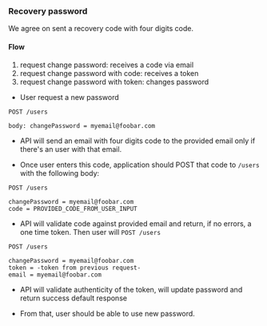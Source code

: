 ### Recovery password

We agree on sent a recovery code with four digits code.

#### Flow

1. request change password: receives a code via email
2. request change password with code: receives a token
3. request change password with token: changes password


- User request a new password

```
POST /users

body: changePassword = myemail@foobar.com
```

- API will send an email with four digits code to the provided email
only if there's an user with that email.


- Once user enters this code, application should POST that code to `/users`
with the following body:

```
POST /users

changePassword = myemail@foobar.com
code = PROVIDED_CODE_FROM_USER_INPUT
```

- API will validate code against provided email and return, if no errors, a
one time token. Then user will `POST /users`

```
POST /users

changePassword = myemail@foobar.com
token = -token from previous request-
email = myemail@foobar.com
```

- API will validate authenticity of the token, will update password and return
success default response

- From that, user should be able to use new password.
